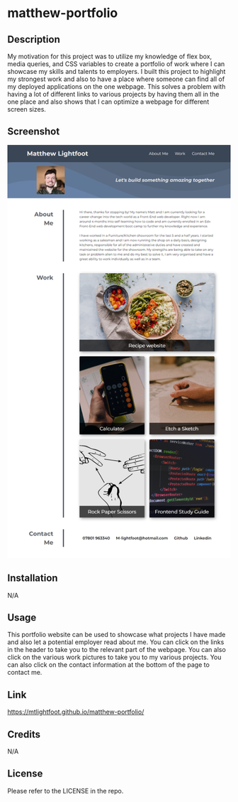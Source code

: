 # matthew-portfolio

## Description

My motivation for this project was to utilize my knowledge of flex box, media queries, and CSS variables to create a portfolio of work where I can showcase my skills and talents to employers. I built this project to highlight my strongest work and also to have a place where someone can find all of my deployed applications on the one webpage. This solves a problem with having a lot of different links to various projects by having them all in the one place and also shows that I can optimize a webpage for different screen sizes.

## Screenshot

![ScreenShot](images/portfolio-screenshot.png)

## Installation

N/A

## Usage

This portfolio website can be used to showcase what projects I have made and also let a potential employer read about me. You can click on the links in the header to take you to the relevant part of the webpage. You can also click on the various work pictures to take you to my various projects. You can also click on the contact information at the bottom of the page to contact me.

## Link

https://mtlightfoot.github.io/matthew-portfolio/

## Credits

N/A

## License

Please refer to the LICENSE in the repo.